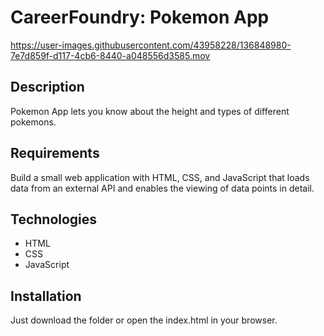 # CareerFoundry: Pokemon App

https://user-images.githubusercontent.com/43958228/136848980-7e7d859f-d117-4cb6-8440-a048556d3585.mov

## Description

Pokemon App lets you know about the height and types of different pokemons.

## Requirements

Build a small web application with HTML, CSS, and JavaScript that loads data from an external API and enables the viewing of data points in detail.

## Technologies

- HTML
- CSS
- JavaScript

## Installation

Just download the folder or open the index.html in your browser.
